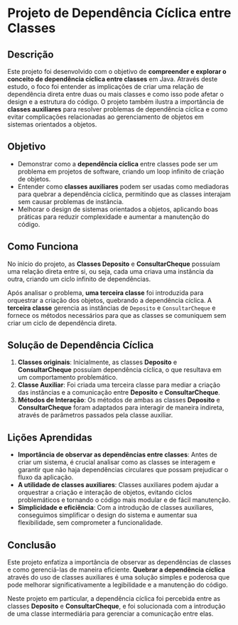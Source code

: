 # Projeto de Dependência Cíclica entre Classes

## Descrição

Este projeto foi desenvolvido com o objetivo de **compreender e explorar o conceito de dependência cíclica entre classes** em Java. Através deste estudo, o foco foi entender as implicações de criar uma relação de dependência direta entre duas ou mais classes e como isso pode afetar o design e a estrutura do código. O projeto também ilustra a importância de **classes auxiliares** para resolver problemas de dependência cíclica e como evitar complicações relacionadas ao gerenciamento de objetos em sistemas orientados a objetos.

## Objetivo

- Demonstrar como a **dependência cíclica** entre classes pode ser um problema em projetos de software, criando um loop infinito de criação de objetos.
- Entender como **classes auxiliares** podem ser usadas como mediadoras para quebrar a dependência cíclica, permitindo que as classes interajam sem causar problemas de instância.
- Melhorar o design de sistemas orientados a objetos, aplicando boas práticas para reduzir complexidade e aumentar a manutenção do código.

## Como Funciona

No início do projeto, as **Classes Deposito** e **ConsultarCheque** possuíam uma relação direta entre si, ou seja, cada uma criava uma instância da outra, criando um ciclo infinito de dependências.

Após analisar o problema, **uma terceira classe** foi introduzida para orquestrar a criação dos objetos, quebrando a dependência cíclica. A **terceira classe** gerencia as instâncias de `Deposito` e `ConsultarCheque` e fornece os métodos necessários para que as classes se comuniquem sem criar um ciclo de dependência direta.

## Solução de Dependência Cíclica

1. **Classes originais**: Inicialmente, as classes **Deposito** e **ConsultarCheque** possuíam dependência cíclica, o que resultava em um comportamento problemático.
2. **Classe Auxiliar**: Foi criada uma terceira classe para mediar a criação das instâncias e a comunicação entre **Deposito** e **ConsultarCheque**.
3. **Métodos de Interação**: Os métodos de ambas as classes **Deposito** e **ConsultarCheque** foram adaptados para interagir de maneira indireta, através de parâmetros passados pela classe auxiliar.

## Lições Aprendidas

- **Importância de observar as dependências entre classes**: Antes de criar um sistema, é crucial analisar como as classes se interagem e garantir que não haja dependências circulares que possam prejudicar o fluxo da aplicação.
- **A utilidade de classes auxiliares**: Classes auxiliares podem ajudar a orquestrar a criação e interação de objetos, evitando ciclos problemáticos e tornando o código mais modular e de fácil manutenção.
- **Simplicidade e eficiência**: Com a introdução de classes auxiliares, conseguimos simplificar o design do sistema e aumentar sua flexibilidade, sem comprometer a funcionalidade.

## Conclusão

Este projeto enfatiza a importância de observar as dependências de classes e como gerenciá-las de maneira eficiente. **Quebrar a dependência cíclica** através do uso de classes auxiliares é uma solução simples e poderosa que pode melhorar significativamente a legibilidade e a manutenção do código. 

Neste projeto em particular, a dependência cíclica foi percebida entre as classes **Deposito** e **ConsultarCheque**, e foi solucionada com a introdução de uma classe intermediária para gerenciar a comunicação entre elas.
